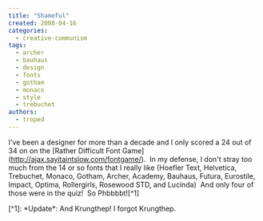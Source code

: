 ```yaml
---
title: "Shameful"
created: 2008-04-16
categories: 
  - creative-communism
tags: 
  - archer
  - bauhaus
  - design
  - fonts
  - gotham
  - monaco
  - style
  - trebuchet
authors: 
  - troped
---
```


I've been a designer for more than a decade and I only scored a 24 out of 34 on on the \[Rather Difficult Font Game\](http://ajax.sayitaintslow.com/fontgame/).  In my defense, I don't stray too much from the 14 or so fonts that I really like (Hoefler Text, Helvetica, Trebuchet, Monaco, Gotham, Archer, Academy, Bauhaus, Futura, Eurostile, Impact, Optima, Rollergirls, Rosewood STD, and Lucinda)  And only four of those were in the quiz!  So Phbbbbt!\[^1\]

\[^1\]: \*Update\*: And Krungthep! I forgot Krungthep.
